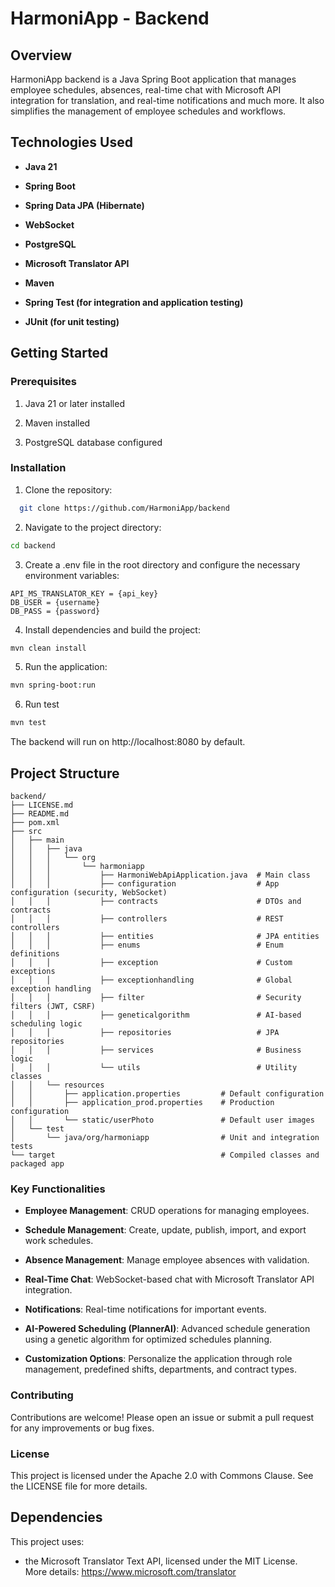 # HarmoniApp - Backend

## Overview

HarmoniApp backend is a Java Spring Boot application that manages employee schedules, absences, real-time chat with Microsoft API integration for translation, and real-time notifications and much more. It also simplifies the management of employee schedules and workflows.

## Technologies Used

- **Java 21**

- **Spring Boot**

- **Spring Data JPA (Hibernate)**

- **WebSocket**

- **PostgreSQL**

- **Microsoft Translator API**

- **Maven**

- **Spring Test (for integration and application testing)**

- **JUnit (for unit testing)**

## Getting Started

### Prerequisites

1. Java 21 or later installed

2. Maven installed

3. PostgreSQL database configured

### Installation

1. Clone the repository:

```bash
  git clone https://github.com/HarmoniApp/backend
  ```

2. Navigate to the project directory:
```bash
cd backend
```

3. Create a .env file in the root directory and configure the necessary environment variables:
```env
API_MS_TRANSLATOR_KEY = {api_key}
DB_USER = {username}
DB_PASS = {password}
```

4. Install dependencies and build the project:
```bash
mvn clean install
```
5. Run the application:
```bash
mvn spring-boot:run
```
6. Run test
```bash
mvn test 
```

The backend will run on http://localhost:8080 by default.

## Project Structure
```
backend/
├── LICENSE.md
├── README.md
├── pom.xml
├── src
│   ├── main
│   │   ├── java
│   │   │   └── org
│   │   │       └── harmoniapp
│   │   │           ├── HarmoniWebApiApplication.java  # Main class
│   │   │           ├── configuration                  # App configuration (security, WebSocket)
│   │   │           ├── contracts                      # DTOs and contracts
│   │   │           ├── controllers                    # REST controllers
│   │   │           ├── entities                       # JPA entities
│   │   │           ├── enums                          # Enum definitions
│   │   │           ├── exception                      # Custom exceptions
│   │   │           ├── exceptionhandling              # Global exception handling
│   │   │           ├── filter                         # Security filters (JWT, CSRF)
│   │   │           ├── geneticalgorithm               # AI-based scheduling logic
│   │   │           ├── repositories                   # JPA repositories
│   │   │           ├── services                       # Business logic
│   │   │           └── utils                          # Utility classes
│   │   └── resources
│   │       ├── application.properties         # Default configuration
│   │       ├── application_prod.properties    # Production configuration
│   │       └── static/userPhoto               # Default user images
│   └── test
│       └── java/org/harmoniapp                # Unit and integration tests
└── target                                     # Compiled classes and packaged app
```

### Key Functionalities

- **Employee Management**: CRUD operations for managing employees.

- **Schedule Management**: Create, update, publish, import, and export work schedules.

- **Absence Management**: Manage employee absences with validation.

- **Real-Time Chat**: WebSocket-based chat with Microsoft Translator API integration.

- **Notifications**: Real-time notifications for important events.

- **AI-Powered Scheduling (PlannerAI)**: Advanced schedule generation using a genetic algorithm for optimized schedules planning.

- **Customization Options**: Personalize the application through role management, predefined shifts, departments, and contract types.

### Contributing

Contributions are welcome! Please open an issue or submit a pull request for any improvements or bug fixes.

### License

This project is licensed under the Apache 2.0 with Commons Clause. See the LICENSE file for more details.

## Dependencies
This project uses:
* the Microsoft Translator Text API, licensed under the MIT License.  
  More details: https://www.microsoft.com/translator